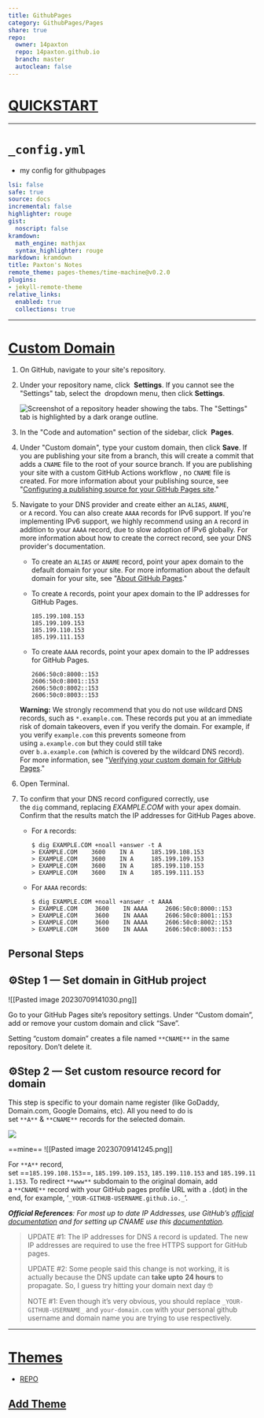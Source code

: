 ```yaml
---
title: GithubPages  
category: GithubPages/Pages  
share: true  
repo:  
  owner: 14paxton  
  repo: 14paxton.github.io  
  branch: master  
  autoclean: false  
---  
```


# [QUICKSTART](https://docs.github.com/en/pages/quickstart)

___

# `_config.yml`

- my config for githubpages

```yml
lsi: false
safe: true
source: docs
incremental: false
highlighter: rouge
gist:
  noscript: false
kramdown:
  math_engine: mathjax
  syntax_highlighter: rouge
markdown: kramdown
title: Paxton's Notes
remote_theme: pages-themes/time-machine@v0.2.0
plugins:
- jekyll-remote-theme 
relative_links:
  enabled: true
  collections: true

```

---

# [Custom Domain](https://docs.github.com/en/pages/configuring-a-custom-domain-for-your-github-pages-site)

1. On GitHub, navigate to your site's repository.
    
2. Under your repository name, click  **Settings**. If you cannot see the "Settings" tab, select the  dropdown menu, then click **Settings**.
    
    ![Screenshot of a repository header showing the tabs. The "Settings" tab is highlighted by a dark orange outline.](https://docs.github.com/assets/cb-28266/images/help/repository/repo-actions-settings.png)
    
3. In the "Code and automation" section of the sidebar, click  **Pages**.
    
4. Under "Custom domain", type your custom domain, then click **Save**. If you are publishing your site from a branch, this will create a commit that adds a `CNAME` file to the root of your source branch. If you are publishing your site with a custom GitHub Actions workflow , no `CNAME` file is created. For more information about your publishing source, see "[Configuring a publishing source for your GitHub Pages site](https://docs.github.com/en/pages/getting-started-with-github-pages/configuring-a-publishing-source-for-your-github-pages-site)."
    
5. Navigate to your DNS provider and create either an `ALIAS`, `ANAME`, or `A` record. You can also create `AAAA` records for IPv6 support. If you're implementing IPv6 support, we highly recommend using an `A` record in addition to your `AAAA` record, due to slow adoption of IPv6 globally. For more information about how to create the correct record, see your DNS provider's documentation.
    
    - To create an `ALIAS` or `ANAME` record, point your apex domain to the default domain for your site. For more information about the default domain for your site, see "[About GitHub Pages](https://docs.github.com/en/pages/getting-started-with-github-pages/about-github-pages#types-of-github-pages-sites)."
    - To create `A` records, point your apex domain to the IP addresses for GitHub Pages.
        
        ```shell
        185.199.108.153
        185.199.109.153
        185.199.110.153
        185.199.111.153
        ```
        
    - To create `AAAA` records, point your apex domain to the IP addresses for GitHub Pages.
        
        ```shell
        2606:50c0:8000::153
        2606:50c0:8001::153
        2606:50c0:8002::153
        2606:50c0:8003::153
        ```
        
    
    **Warning:** We strongly recommend that you do not use wildcard DNS records, such as `*.example.com`. These records put you at an immediate risk of domain takeovers, even if you verify the domain. For example, if you verify `example.com` this prevents someone from using `a.example.com` but they could still take over `b.a.example.com` (which is covered by the wildcard DNS record). For more information, see "[Verifying your custom domain for GitHub Pages](https://docs.github.com/en/pages/configuring-a-custom-domain-for-your-github-pages-site/verifying-your-custom-domain-for-github-pages)."
    
6. Open Terminal.
    
7. To confirm that your DNS record configured correctly, use the `dig` command, replacing _EXAMPLE.COM_ with your apex domain. Confirm that the results match the IP addresses for GitHub Pages above.
    
    - For `A` records:
        
        ```shell
        $ dig EXAMPLE.COM +noall +answer -t A
        > EXAMPLE.COM    3600    IN A     185.199.108.153
        > EXAMPLE.COM    3600    IN A     185.199.109.153
        > EXAMPLE.COM    3600    IN A     185.199.110.153
        > EXAMPLE.COM    3600    IN A     185.199.111.153
        ```
        
    - For `AAAA` records:
        
        ```shell
        $ dig EXAMPLE.COM +noall +answer -t AAAA
        > EXAMPLE.COM     3600    IN AAAA     2606:50c0:8000::153
        > EXAMPLE.COM     3600    IN AAAA     2606:50c0:8001::153
        > EXAMPLE.COM     3600    IN AAAA     2606:50c0:8002::153
        > EXAMPLE.COM     3600    IN AAAA     2606:50c0:8003::153
        ```

##  Personal Steps

## ⚙️Step 1 — Set domain in GitHub project

![[Pasted image 20230709141030.png]]

Go to your GitHub Pages site’s repository settings. Under “Custom domain”, add or remove your custom domain and click “Save”.

Setting “custom domain” creates a file named `**CNAME**` in the same repository. Don’t delete it.

## ⚙️Step 2 — Set custom resource record for domain

This step is specific to your domain name register (like GoDaddy, Domain.com, Google Domains, etc). All you need to do is set `**A**` & `**CNAME**` records for the selected domain.

![](https://miro.medium.com/v2/resize:fit:2000/1*lT1CCfb9jX74vGrsF5AoLA.png)

==mine==
![[Pasted image 20230709141245.png]]

For `**A**` record, set ==`185.199.108.153`==, `185.199.109.153`, `185.199.110.153` and `185.199.111.153`. To redirect `**www**` subdomain to the original domain, add a `**CNAME**` record with your GitHub pages profile URL with a `.`(dot) in the end, for example, ‘`_YOUR-GITHUB-USERNAME.github.io._`’.

**_Official References_**_: For most up to date IP Addresses, use GitHub’s_ [_official documentation_](https://help.github.com/articles/setting-up-an-apex-domain/) _and for setting up CNAME use this_ [_documentation_](https://help.github.com/articles/setting-up-a-www-subdomain/)_._



> UPDATE #1: The IP addresses for DNS `A` record is updated. The new IP addresses are required to use the free HTTPS support for GitHub pages.
> 
> UPDATE #2: Some people said this change is not working, it is actually because the DNS update can **take upto** **24 hours** to propagate. So, I guess try hitting your domain next day 🤓
> 
> NOTE #1: Even though it’s very obvious, you should replace `_YOUR-GITHUB-USERNAME_` and `your-domain.com` with your personal github username and domain name you are trying to use respectively.


---

# [Themes](https://pages.github.com/themes/)
- [REPO](https://github.com/pages-themes)

## [Add Theme](https://docs.github.com/en/pages/setting-up-a-github-pages-site-with-jekyll/adding-a-theme-to-your-github-pages-site-using-jekyll)

